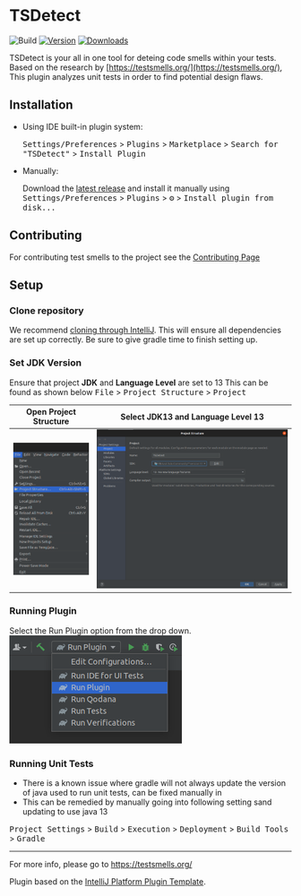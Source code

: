 # TSDetect

![Build](https://github.com/TestSmells/TSDetect/workflows/Build/badge.svg)
[![Version](https://img.shields.io/jetbrains/plugin/v/PLUGIN_ID.svg)](https://plugins.jetbrains.com/plugin/PLUGIN_ID)
[![Downloads](https://img.shields.io/jetbrains/plugin/d/PLUGIN_ID.svg)](https://plugins.jetbrains.com/plugin/PLUGIN_ID)

[//]: # ()
[//]: # (## Template ToDo list)

[//]: # (- [x] Create a new [IntelliJ Platform Plugin Template][template] project.)

[//]: # (- [ ] Get familiar with the [template documentation][template].)

[//]: # (- [ ] Verify the [pluginGroup]&#40;/gradle.properties&#41;, [plugin ID]&#40;/src/main/resources/META-INF/plugin.xml&#41; and [sources package]&#40;/src/main/kotlin&#41;.)

[//]: # (- [ ] Review the [Legal Agreements]&#40;https://plugins.jetbrains.com/docs/marketplace/legal-agreements.html&#41;.)

[//]: # (- [ ] [Publish a plugin manually]&#40;https://plugins.jetbrains.com/docs/intellij/publishing-plugin.html?from=IJPluginTemplate&#41; for the first time.)

[//]: # (- [ ] Set the Plugin ID in the above README badges.)

[//]: # (- [ ] Set the [Deployment Token]&#40;https://plugins.jetbrains.com/docs/marketplace/plugin-upload.html&#41;.)

[//]: # (- [ ] Click the <kbd>Watch</kbd> button on the top of the [IntelliJ Platform Plugin Template][template] to be notified about releases containing new features and fixes.)

<!-- Plugin description -->

[//]: # (This Fancy IntelliJ Platform Plugin is going to be your implementation of the brilliant ideas that you have.)
TSDetect is your all in one tool for deteing code smells within your tests. Based on the research by [https://testsmells.org/](https://testsmells.org/), This plugin analyzes unit tests in order to find potential design flaws.

[//]: # (This specific section is a source for the [plugin.xml]&#40;/src/main/resources/META-INF/plugin.xml&#41; file which will be extracted by the [Gradle]&#40;/build.gradle.kts&#41; during the build process.)

[//]: # (To keep everything working, do not remove `<!-- ... -->` sections. )
<!-- Plugin description end -->

## Installation

- Using IDE built-in plugin system:
  
  <kbd>Settings/Preferences</kbd> > <kbd>Plugins</kbd> > <kbd>Marketplace</kbd> > <kbd>Search for "TSDetect"</kbd> >
  <kbd>Install Plugin</kbd>
  
- Manually:

  Download the [latest release](https://github.com/TestSmells/TSDetect/releases/latest) and install it manually using
  <kbd>Settings/Preferences</kbd> > <kbd>Plugins</kbd> > <kbd>⚙️</kbd> > <kbd>Install plugin from disk...</kbd>

## Contributing
For contributing test smells to the project see the [Contributing Page](Documentation/Contributing.md)


## Setup

### Clone repository
We recommend [cloning through IntelliJ](https://blog.jetbrains.com/idea/2020/10/clone-a-project-from-github/). This will ensure all dependencies are set up correctly. Be sure to give gradle time to finish setting up.  

### Set JDK Version 
Ensure that project **JDK** and **Language Level** are set to 13
This can be found as shown below
<kbd>File</kbd> > <kbd>Project Structure</kbd> > <kbd>Project</kbd>
    
| Open Project Structure                                           | Select JDK13 and Language Level 13                                    |
|------------------------------------------------------------------|-----------------------------------------------------------------------|
| ![Open Project Structre](Documentation/openPorjectStructure.png) | ![Select Project Structure](Documentation/selectProjectStructure.png) |

### Running Plugin
Select the Run Plugin option from the drop down. 
![Pasted image 20220407164839.png](Documentation/runPlugin.png)
 
### Running Unit Tests
- There is a known issue where gradle will not always update the version of java used to run unit tests,
can be fixed manually in 
- This can be remedied by manually going into following setting sand updating to use java 13
  
<kbd>Project Settings</kbd> > <kbd>Build</kbd> > <kbd>Execution</kbd> > <kbd>Deployment</kbd> > <kbd>Build Tools</kbd> > <kbd>Gradle</kbd>

---

For more info, please go to https://testsmells.org/

Plugin based on the [IntelliJ Platform Plugin Template][template].

[template]: https://github.com/JetBrains/intellij-platform-plugin-template





